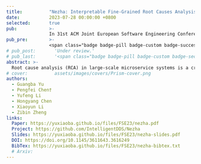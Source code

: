 ```yaml
---
title:          "Nezha: Interpretable Fine-Grained Root Causes Analysis for Microservices on Multi-Modal Observability Data"
date:           2023-07-28 00:00:00 +0800
selected:       true
pub:            >-
                In 31st ACM Joint European Software Engineering Conference and Symposium on the Foundations of Software Engineering
pub_pre:        >-
                <span class="badge badge-pill badge-custom badge-success">FSE'23 (CCF A)</span>
# pub_post:       'Under review.'
# pub_last:       '<span class="badge badge-pill badge-custom badge-secondary">Conference</span><span class="badge badge-pill badge-custom badge-warning">Poster</span>'
abstract: >-
  Root cause analysis (RCA) in large-scale microservice systems is a critical and challenging task. To understand and localize root causes of unexpected faults, modern observability tools collect and preserve multi-modal observability data, including metrics, traces, and logs. Since system faults may manifest as anomalies in different data sources, existing RCA approaches that rely on single-modal data are constrained in the granularity and interpretability of root causes. In this study, we present Nezha, an interpretable and fine-grained RCA approach that pinpoints root causes at the code region and resource type level by incorporative analysis of multi-modal data. Nezha transforms heterogeneous multi-modal data into a homogeneous event representation and extracts event patterns by constructing and mining event graphs. The core idea of Nezha is to compare event patterns in the fault-free phase with those in the fault-suffering phase to localize root causes in an interpretable way. Practical implementation and experimental evaluations on two microservice applications show that Nezha achieves a high top1 accuracy (87.5%) on average at the code region and resource type level and outperforms state-of-the-art approaches by a large margin. Two ablation studies further confirm the contributions of incorporating multi-modal data.
# cover:          assets/images/covers/Prism-cover.png
authors:
  - Guangba Yu
  - Pengfei Chen†
  - Yufeng Li
  - Hongyang Chen
  - Xiaoyun Li
  - Zibin Zheng
links:
  Paper: https://yuxiaoba.github.io/files/FSE23/nezha.pdf
  Project: https://github.com/IntelligentDDS/Nezha
  Slides: https://yuxiaoba.github.io/files/FSE23/nezha-slides.pdf
  DOI: https://doi.org/10.1145/3611643.3616249
  BibTex: https://yuxiaoba.github.io/files/FSE23/nezha-bibtex.txt
  # Arxiv:
---
```

